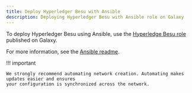 ```yaml
---
title: Deploy Hyperledger Besu with Ansible
description: Deploying Hyperledger Besu with Ansible role on Galaxy
---
```


To deploy Hyperledger Besu using Ansible, use the
[Hyperledge Besu role](https://galaxy.ansible.com/pegasyseng/hyperledger_besu) published on Galaxy.

For more information, see the
[Ansible readme](https://galaxy.ansible.com/pegasyseng/hyperledger_besu).

!!! important

    We strongly recommend automating network creation. Automating makes updates easier and ensures
    your configuration is synchronized across the network.